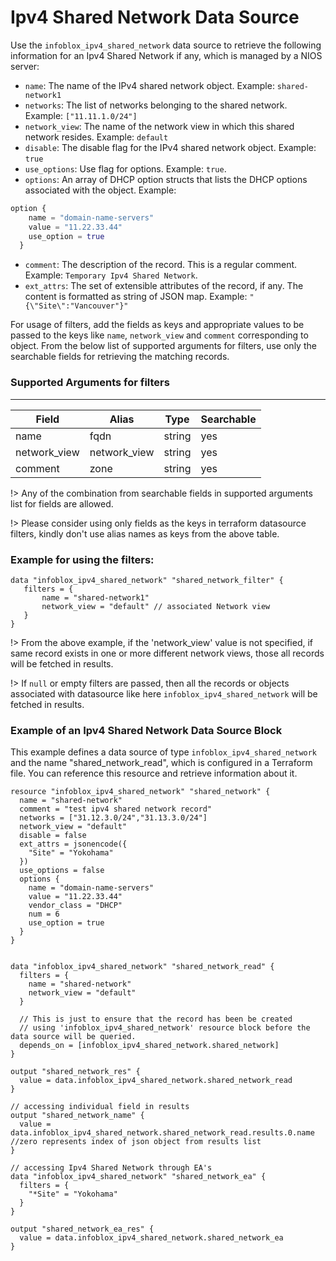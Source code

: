 # Ipv4 Shared Network Data Source

Use the `infoblox_ipv4_shared_network` data source to retrieve the following information for an Ipv4 Shared Network if any, which is managed by a NIOS server:

* `name`: The name of the IPv4 shared network object. Example: `shared-network1`
* `networks`: The list of networks belonging to the shared network. Example: `["11.11.1.0/24"]`
* `network_view`: The name of the network view in which this shared network resides. Example: `default`
* `disable`: The disable flag for the IPv4 shared network object. Example: `true`
* `use_options`: Use flag for options. Example: `true`.
* `options`: An array of DHCP option structs that lists the DHCP options associated with the object. Example:
```terraform
option { 
    name = "domain-name-servers"
    value = "11.22.33.44"
    use_option = true
  }
```
* `comment`: The description of the record. This is a regular comment. Example: `Temporary Ipv4 Shared Network`.
* `ext_attrs`: The set of extensible attributes of the record, if any. The content is formatted as string of JSON map. Example: `"{\"Site\":"Vancouver"}"`

For usage of filters, add the fields as keys and appropriate values to be passed to the keys like `name`, `network_view` and `comment` corresponding to object.
From the below list of supported arguments for filters,  use only the searchable fields for retrieving the matching records.

### Supported Arguments for filters

-----
| Field        | Alias        | Type   | Searchable |
|--------------|--------------|--------|------------|
| name         | fqdn         | string | yes        |
| network_view | network_view | string | yes        |
| comment      | zone         | string | yes        |

!> Any of the combination from searchable fields in supported arguments list for fields are allowed.

!> Please consider using only fields as the keys in terraform datasource filters, kindly don't use alias names as keys from the above table.

### Example for using the filters:
 ```hcl
 data "infoblox_ipv4_shared_network" "shared_network_filter" {
    filters = {
        name = "shared-network1"
        network_view = "default" // associated Network view
    }
 }
 ```

!> From the above example, if the 'network_view' value is not specified, if same record exists in one or more different network views, those
all records will be fetched in results.

!> If `null` or empty filters are passed, then all the records or objects associated with datasource like here `infoblox_ipv4_shared_network` will be fetched in results.

### Example of an Ipv4 Shared Network Data Source Block

This example defines a data source of type `infoblox_ipv4_shared_network` and the name "shared_network_read", which is configured in a Terraform file.
You can reference this resource and retrieve information about it.

```hcl
resource "infoblox_ipv4_shared_network" "shared_network" {
  name = "shared-network"
  comment = "test ipv4 shared network record"
  networks = ["31.12.3.0/24","31.13.3.0/24"]
  network_view = "default"
  disable = false
  ext_attrs = jsonencode({
    "Site" = "Yokohama"
  })
  use_options = false
  options {
    name = "domain-name-servers"
    value = "11.22.33.44"
    vendor_class = "DHCP"
    num = 6
    use_option = true
  }
}


data "infoblox_ipv4_shared_network" "shared_network_read" {
  filters = {
    name = "shared-network"
    network_view = "default"
  }
  
  // This is just to ensure that the record has been be created
  // using 'infoblox_ipv4_shared_network' resource block before the data source will be queried.
  depends_on = [infoblox_ipv4_shared_network.shared_network]
}

output "shared_network_res" {
  value = data.infoblox_ipv4_shared_network.shared_network_read
}

// accessing individual field in results
output "shared_network_name" {
  value = data.infoblox_ipv4_shared_network.shared_network_read.results.0.name //zero represents index of json object from results list
}

// accessing Ipv4 Shared Network through EA's
data "infoblox_ipv4_shared_network" "shared_network_ea" {
  filters = {
    "*Site" = "Yokohama"
  }
}

output "shared_network_ea_res" {
  value = data.infoblox_ipv4_shared_network.shared_network_ea
}
```

